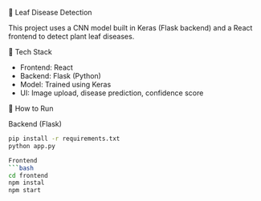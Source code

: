 🌿 Leaf Disease Detection

This project uses a CNN model built in Keras (Flask backend) and a React frontend to detect plant leaf diseases.

🔧 Tech Stack
- Frontend: React
- Backend: Flask (Python)
- Model: Trained using Keras
- UI: Image upload, disease prediction, confidence score

🚀 How to Run

Backend (Flask)
```bash
pip install -r requirements.txt
python app.py 

Frontend
```bash
cd frontend
npm instal
npm start
